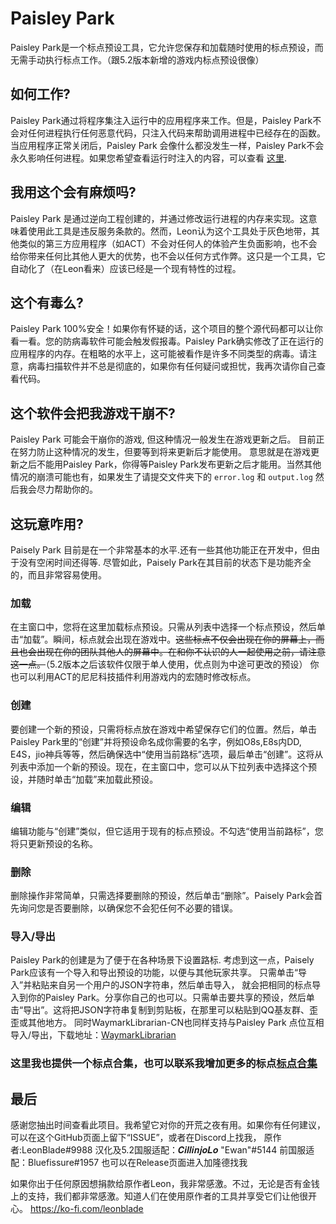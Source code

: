 # Paisley Park

Paisley Park是一个标点预设工具，它允许您保存和加载随时使用的标点预设，而无需手动执行标点工作。（跟5.2版本新增的游戏内标点预设很像）

## 如何工作?

Paisley Park通过将程序集注入运行中的应用程序来工作。但是，Paisley Park不会对任何进程执行任何恶意代码，只注入代码来帮助调用进程中已经存在的函数。当应用程序正常关闭后，Paisley Park 会像什么都没发生一样，Paisley Park不会永久影响任何进程。如果您希望查看运行时注入的内容，可以查看 [这里](https://github.com/LeonBlade/PaisleyPark/blob/master/PaisleyPark/ViewModels/MainWindowViewModel.cs#L213).

## 我用这个会有麻烦吗?

Paisley Park 是通过逆向工程创建的，并通过修改运行进程的内存来实现。这意味着使用此工具是违反服务条款的。然而，Leon认为这个工具处于灰色地带，其他类似的第三方应用程序（如ACT）不会对任何人的体验产生负面影响，也不会给你带来任何比其他人更大的优势，也不会以任何方式作弊。这只是一个工具，它自动化了（在Leon看来）应该已经是一个现有特性的过程。

## 这个有毒么?

Paisley Park 100%安全！如果你有怀疑的话，这个项目的整个源代码都可以让你看一看。您的防病毒软件可能会触发假报毒。Paisley Park确实修改了正在运行的应用程序的内存。在粗略的水平上，这可能被看作是许多不同类型的病毒。请注意，病毒扫描软件并不总是彻底的，如果你有任何疑问或担忧，我再次请你自己查看代码。

## 这个软件会把我游戏干崩不?

Paisley Park 可能会干崩你的游戏, 但这种情况一般发生在游戏更新之后。 目前正在努力防止这种情况的发生，但要等到将来更新后才能使用。 意思就是在游戏更新之后不能用Paisley Park，你得等Paisley Park发布更新之后才能用。当然其他情况的崩溃可能也有，如果发生了请提交文件夹下的 `error.log` 和 `output.log` 然后我会尽力帮助你的。

## 这玩意咋用?

Paisely Park 目前是在一个非常基本的水平.还有一些其他功能正在开发中，但由于没有空闲时间还得等. 尽管如此，Paisely Park在其目前的状态下是功能齐全的，而且非常容易使用。

### 加载

在主窗口中，您将在这里加载标点预设。只需从列表中选择一个标点预设，然后单击“加载”。瞬间，标点就会出现在游戏中。~~这些标点不仅会出现在你的屏幕上，而且也会出现在你的团队其他人的屏幕中。在和你不认识的人一起使用之前，请注意这一点。~~（5.2版本之后该软件仅限于单人使用，优点则为中途可更改的预设）
你也可以利用ACT的尼尼科技插件利用游戏内的宏随时修改标点。

### 创建

要创建一个新的预设，只需将标点放在游戏中希望保存它们的位置。然后，单击Paisley Park里的“创建”并将预设命名成你需要的名字，例如O8s,E8s内DD, E4S，jio神兵等等，然后确保选中“使用当前路标”选项，最后单击“创建”。这将从列表中添加一个新的预设。现在，在主窗口中，您可以从下拉列表中选择这个预设，并随时单击“加载”来加载此预设。

### 编辑

编辑功能与“创建”类似，但它适用于现有的标点预设。不勾选“使用当前路标”，您将只更新预设的名称。

### 删除

删除操作非常简单，只需选择要删除的预设，然后单击“删除”。Paisely Park会首先询问您是否要删除，以确保您不会犯任何不必要的错误。

### 导入/导出

Paisley Park的创建是为了便于在各种场景下设置路标. 考虑到这一点，Paisely Park应该有一个导入和导出预设的功能，以便与其他玩家共享。 只需单击“导入”并粘贴来自另一个用户的JSON字符串，然后单击导入， 就会把相同的标点导入到你的Paisley Park。分享你自己的也可以。只需单击要共享的预设，然后单击“导出”。这将把JSON字符串复制到剪贴板，在那里可以粘贴到QQ基友群、歪歪或其他地方。
同时WaymarkLibrarian-CN也同样支持与Paisley Park 点位互相导入/导出，下载地址：[WaymarkLibrarian](https://github.com/CillinjoLo/WaymarkLibrarian-CN/releases)
### 这里我也提供一个标点合集，也可以联系我增加更多的标点[标点合集](https://docs.qq.com/sheet/DY0ttR2xQT1Vjc2V4)


## 最后

感谢您抽出时间查看此项目。我希望它对你的开荒之夜有用。如果你有任何建议，可以在这个GitHub页面上留下“ISSUE”，或者在Discord上找我，
原作者:LeonBlade#9988
汉化及5.2国服适配：𝑪𝒊𝒍𝒍𝒊𝒏𝒋𝒐𝑳𝒐 "Ewan"#5144
前国服适配：Bluefissure#1957
也可以在Release页面进入加隆德找我

如果你出于任何原因想捐款给原作者Leon，我非常感激。不过，无论是否有金钱上的支持，我们都非常感激。知道人们在使用原作者的工具并享受它们让他很开心。
https://ko-fi.com/leonblade
